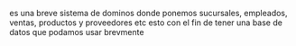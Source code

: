 es una breve sistema de dominos donde ponemos sucursales, empleados, ventas, productos y proveedores etc esto con el fin de tener una base de datos que podamos usar brevmente 
